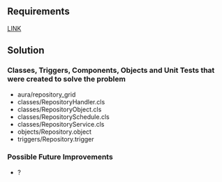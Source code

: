 ## Requirements

[LINK](Exercise.md)

## Solution

### Classes, Triggers, Components, Objects and Unit Tests that were created to solve the problem

* aura/repository_grid
* classes/RepositoryHandler.cls
* classes/RepositoryObject.cls
* classes/RepositorySchedule.cls
* classes/RepositoryService.cls
* objects/Repository.object
* triggers/Repository.trigger

### Possible Future Improvements

* ?
